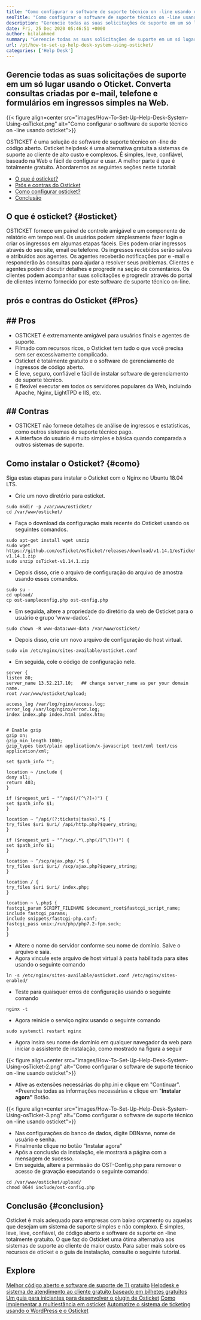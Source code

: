 ```yaml
---
title: "Como configurar o software de suporte técnico on -line usando osticket" 
seoTitle: "Como configurar o software de suporte técnico on -line usando osticket" 
description: "Gerencie todas as suas solicitações de suporte em um só lugar usando o Oticket Help Desk. Converta consultas criadas por e-mail, telefone e formulários em ingressos baseados na Web." 
date: Fri, 25 Dec 2020 05:46:51 +0000
author: bilalahmed
summary: "Gerencie todas as suas solicitações de suporte em um só lugar usando osticket. Converta consultas criadas por e-mail, telefone e formulários em ingressos simples na Web." 
url: /pt/how-to-set-up-help-desk-system-using-osticket/
categories: ['Help Desk']
---
```


## Gerencie todas as suas solicitações de suporte em um só lugar usando o Oticket. Converta consultas criadas por e-mail, telefone e formulários em ingressos simples na Web.

{{< figure align=center src="images/How-To-Set-Up-Help-Desk-System-Using-osTicket.png" alt="Como configurar o software de suporte técnico on -line usando osticket">}}

OSTICKET é uma solução de software de suporte técnico on -line de código aberto. Osticket helpdesk é uma alternativa gratuita a sistemas de suporte ao cliente de alto custo e complexos. É simples, leve, confiável, baseado na Web e fácil de configurar e usar. A melhor parte é que é totalmente gratuito. Abordaremos as seguintes seções neste tutorial:
  * [O que é osticket?][1]
  * [Prós e contras do Osticket][2]
  * [Como configurar osticket?][3]
  * [Conclusão][4]

## O que é osticket?   {#osticket}
OSTICKET fornece um painel de controle amigável e um componente de relatório em tempo real. Os usuários podem simplesmente fazer login e criar os ingressos em algumas etapas fáceis. Eles podem criar ingressos através do seu site, email ou telefone. Os ingressos recebidos serão salvos e atribuídos aos agentes. Os agentes receberão notificações por e -mail e responderão às consultas para ajudar a resolver seus problemas. Clientes e agentes podem discutir detalhes e progredir na seção de comentários. Os clientes podem acompanhar suas solicitações e progredir através do portal de clientes interno fornecido por este software de suporte técnico on-line.

## prós e contras do Osticket   {#Pros}

## ## Pros
  * OSTICKET é extremamente amigável para usuários finais e agentes de suporte.
  * Filmado com recursos ricos, o Osticket tem tudo o que você precisa sem ser excessivamente complicado.
  * Osticket é totalmente gratuito e o software de gerenciamento de ingressos de código aberto.
  * É leve, seguro, confiável e fácil de instalar software de gerenciamento de suporte técnico.
  * É flexível executar em todos os servidores populares da Web, incluindo Apache, Nginx, LightTPD e IIS, etc.

## ## Contras
  * OSTICKET não fornece detalhes de análise de ingressos e estatísticas, como outros sistemas de suporte técnico pago.
  * A interface do usuário é muito simples e básica quando comparada a outros sistemas de suporte.

## Como instalar o Osticket?   {#como}
Siga estas etapas para instalar o Osticket com o Nginx no Ubuntu 18.04 LTS.
  * Crie um novo diretório para osticket.
```
sudo mkdir -p /var/www/osticket/
cd /var/www/osticket/
```
  * Faça o download da configuração mais recente do Osticket usando os seguintes comandos.
```
sudo apt-get install wget unzip
sudo wget https://github.com/osTicket/osTicket/releases/download/v1.14.1/osTicket-v1.14.1.zip
sudo unzip osTicket-v1.14.1.zip
```
  * Depois disso, crie o arquivo de configuração do arquivo de amostra usando esses comandos.
```
sudo su -
cd upload/
cp ost-sampleconfig.php ost-config.php
```
  * Em seguida, altere a propriedade do diretório da web de Osticket para o usuário e grupo 'www-dados'.
```
sudo chown -R www-data:www-data /var/www/osticket/

```
  * Depois disso, crie um novo arquivo de configuração do host virtual.
```
sudo vim /etc/nginx/sites-available/osticket.conf

```
  * Em seguida, cole o código de configuração nele.
```
server {
listen 80;
server_name 13.52.217.10;   ## change server_name as per your domain name.
root /var/www/osticket/upload;

access_log /var/log/nginx/access.log;
error_log /var/log/nginx/error.log;
index index.php index.html index.htm;


# Enable gzip
gzip on;
gzip_min_length 1000;
gzip_types text/plain application/x-javascript text/xml text/css application/xml;

set $path_info "";

location ~ /include {
deny all;
return 403;
}

if ($request_uri ~ "^/api(/[^\?]+)") {
set $path_info $1;
}

location ~ ^/api/(?:tickets|tasks).*$ {
try_files $uri $uri/ /api/http.php?$query_string;
}

if ($request_uri ~ "^/scp/.*\.php(/[^\?]+)") {
set $path_info $1;
}

location ~ ^/scp/ajax.php/.*$ {
try_files $uri $uri/ /scp/ajax.php?$query_string;
}

location / {
try_files $uri $uri/ index.php;
}

location ~ \.php$ {
fastcgi_param SCRIPT_FILENAME $document_root$fastcgi_script_name;
include fastcgi_params;
include snippets/fastcgi-php.conf;
fastcgi_pass unix:/run/php/php7.2-fpm.sock;
}
}
```
  * Altere o nome do servidor conforme seu nome de domínio. Salve o arquivo e saia.
  * Agora vincule este arquivo de host virtual à pasta habilitada para sites usando o seguinte comando
```
ln -s /etc/nginx/sites-available/osticket.conf /etc/nginx/sites-enabled/

```
  * Teste para quaisquer erros de configuração usando o seguinte comando
```
nginx -t
```
  * Agora reinicie o serviço nginx usando o seguinte comando
```
sudo systemctl restart nginx

```
  * Agora insira seu nome de domínio em qualquer navegador da web para iniciar o assistente de instalação, como mostrado na figura a seguir

{{< figure align=center src="images/How-To-Set-Up-Help-Desk-System-Using-osTicket-2.png" alt="Como configurar o software de suporte técnico on -line usando osticket">}}

  * Ative as extensões necessárias do php.ini e clique em "Continuar".
  *Preencha todas as informações necessárias e clique em "**Instalar agora"**  Botão.

{{< figure align=center src="images/How-To-Set-Up-Help-Desk-System-Using-osTicket-3.png" alt="Como configurar o software de suporte técnico on -line usando osticket">}}

  * Nas configurações do banco de dados, digite DBName, nome de usuário e senha.
  * Finalmente clique no botão "Instalar agora"
  * Após a conclusão da instalação, ele mostrará a página com a mensagem de sucesso.
  * Em seguida, altere a permissão do OST-Config.php para remover o acesso de gravação executando o seguinte comando:
```
cd /var/www/osticket/upload/
chmod 0644 include/ost-config.php
```

## Conclusão   {#conclusion}
Osticket é mais adequado para empresas com baixo orçamento ou aquelas que desejam um sistema de suporte simples e não complexo. É simples, leve, leve, confiável, de código aberto e software de suporte on -line totalmente gratuito. O que faz do Osticket uma ótima alternativa aos sistemas de suporte ao cliente de maior custo. Para saber mais sobre os recursos de oticket e o guia de instalação, consulte o seguinte tutorial.

## Explore
[Melhor código aberto e software de suporte de TI gratuito][5]
[Helpdesk e sistema de atendimento ao cliente gratuito baseado em bilhetes gratuitos][6]
[Um guia para iniciantes para desenvolver o plugin de Osticket][7]
[Como implementar a multiestância em osticket][8]
[Automatize o sistema de ticketing usando o WordPress e o Osticket][9]

  
[1]: #osticket
[2]: #pros
[3]: #how
[4]: #conclusion
[5]: https://products.containerize.com/helpdesk/
[6]: https://products.containerize.com/helpdesk/osticket
[7]: https://blog.containerize.com/helpdesk/how-to-develop-osticket-plugin-it-helpdesk-software/
[8]: https://blog.containerize.com/helpdesk/how-to-implement-multi-tenancy-in-osticket/
[9]: https://blog.containerize.com/blogging/automate-ticketing-system-using-wordpress-and-osticket/
